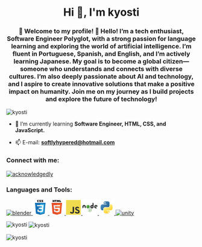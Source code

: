 <h1 align="center">Hi 👋, I'm kyosti</h1>
<h3 align="center">👋 Welcome to my profile! 👋 Hello! I’m a tech enthusiast, Software Engineer Polyglot, with a strong passion for language learning and exploring the world of artificial intelligence. I’m fluent in Portuguese, Spanish, and English, and I’m actively learning Japanese. My goal is to become a global citizen—someone who understands and connects with diverse cultures. I’m also deeply passionate about AI and technology, and I aspire to create innovative solutions that make a positive impact on humanity. Join me on my journey as I build projects and explore the future of technology!</h3>

<p align="left"> <img src="https://komarev.com/ghpvc/?username=kyosti&label=Profile%20views&color=0e75b6&style=flat" alt="kyosti" /> </p>

- 🌱 I’m currently learning **Software Engineer, HTML, CSS, and JavaScript.**

- 📫 E-mail: **softlyhypered@hotmail.com**

<h3 align="left">Connect with me:</h3>
<p align="left">
<a href="https://discord.gg/acknowledgedly" target="blank"><img align="center" src="https://raw.githubusercontent.com/rahuldkjain/github-profile-readme-generator/master/src/images/icons/Social/discord.svg" alt="acknowledgedly" height="30" width="40" /></a>
</p>

<h3 align="left">Languages and Tools:</h3>
<p align="left">
  <a href="https://www.blender.org/" target="_blank" rel="noreferrer"> <img src="https://download.blender.org/branding/community/blender_community_badge_white.svg" alt="blender" width="40" height="40"/> </a>
  <a href="https://www.w3schools.com/css/" target="_blank" rel="noreferrer"> <img src="https://raw.githubusercontent.com/devicons/devicon/master/icons/css3/css3-original-wordmark.svg" alt="css3" width="40" height="40"/> </a>
  <a href="https://www.w3.org/html/" target="_blank" rel="noreferrer"> <img src="https://raw.githubusercontent.com/devicons/devicon/master/icons/html5/html5-original-wordmark.svg" alt="html5" width="40" height="40"/> </a>
  <a href="https://developer.mozilla.org/en-US/docs/Web/JavaScript" target="_blank" rel="noreferrer"> <img src="https://raw.githubusercontent.com/devicons/devicon/master/icons/javascript/javascript-original.svg" alt="javascript" width="40" height="40"/> </a>
  <a href="https://nodejs.org" target="_blank" rel="noreferrer"> <img src="https://raw.githubusercontent.com/devicons/devicon/master/icons/nodejs/nodejs-original-wordmark.svg" alt="nodejs" width="40" height="40"/> </a>
  <a href="https://www.python.org" target="_blank" rel="noreferrer"> <img src="https://raw.githubusercontent.com/devicons/devicon/master/icons/python/python-original.svg" alt="python" width="40" height="40"/> </a>
  <a href="https://unity.com/" target="_blank" rel="noreferrer"> <img src="https://www.vectorlogo.zone/logos/unity3d/unity3d-icon.svg" alt="unity" width="40" height="40"/> </a>
</p>

<!-- Updated Stats with Dark Background and Light Text -->
<p>
  <img align="left" src="https://github-readme-stats.vercel.app/api/top-langs?username=kyosti&show_icons=true&locale=en&layout=compact&bg_color=000000&title_color=ffffff&text_color=ffffff" alt="kyosti" />
</p>

<p>&nbsp;<img align="center" src="https://github-readme-stats.vercel.app/api?username=kyosti&show_icons=true&locale=en&bg_color=000000&title_color=ffffff&text_color=ffffff" alt="kyosti" /></p>

<p><img align="center" src="https://github-readme-streak-stats.herokuapp.com/?user=kyosti&theme=black-ice&hide_border=true" alt="kyosti" /></p>
